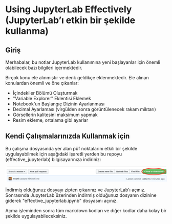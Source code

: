 # Using JupyterLab Effectively (JupyterLab’ı etkin bir şekilde kullanma)

## Giriş

Merhabalar, bu notlar JupyterLab kullanımına yeni başlayanlar için önemli olabilecek bazı bilgileri içermektedir. 

Birçok konu ele alınmıştır ve denk geldikçe eklenmektedir. Ele alınan konulardan önemli ve öne çıkanlar:

- İçindekiler Bölümü Oluşturmak
- "Variable Explorer" Eklentisi Eklemek
- Notebook'un Başlangıç Dizinin Ayarlanması
- Decimal Ayarlaması (virgülden sonra görüntülenecek rakam miktarı)
- Görsellerin kalitesini maksimum yapmak
- Resim ekleme, ortalama gibi ayarlar

## Kendi Çalışmalarınızda Kullanmak için

Bu çalışma dosyasında yer alan püf noktalarını etkili bir şekilde uygulayabilmek için aşağıdaki işaretli yerden bu repoyu (effective_jupyterlab) bilgisayarınıza indiriniz:

![Download](download.png)


İndirmiş olduğunuz dosyayı zipten çıkarınız ve JupyterLab'ı açınız. Sonrasında JupyterLab üzerinden indirmiş olduğunuz dosyanın dizinine giderek "effective_jupyterlab.ipynb" dosyasını açınız. 

Açma işleminden sonra tüm markdown kodları ve diğer kodlar daha kolay bir şekilde uygulayabileceksiniz.



